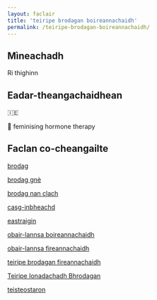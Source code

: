 ```yaml
---
layout: faclair
title: 'teiripe brodagan boireannachaidh'
permalink: /teiripe-brodagan-boireannachaidh/
---
```


## Mìneachadh

Ri thighinn

## Eadar-theangachaidhean

&#x1f1ee;&#x1f1ea; 

&#x1f3f4;&#xe0067;&#xe0062;&#xe0065;&#xe006e;&#xe0067;&#xe007f; feminising hormone therapy

## Faclan co-cheangailte

[brodag](https://faclair.lgbt/brodag/)

[brodag gnè](https://faclair.lgbt/brodag-gne/)

[brodag nan clach](https://faclair.lgbt/brodag-nan-clach/)

[casg-inbheachd](https://faclair.lgbt/casg-inbheachd)

[eastraigin](https://faclair.lgbt/eastraigin/)

[obair-lannsa boireannachaidh](https://faclair.lgbt/obair-lannsa-boireannachaidh)

[obair-lannsa fireannachaidh](https://faclair.lgbt/obair-lannsa-fireannachaidh)

[teiripe brodagan fireannachaidh](https://faclair.lgbt/teiripe-brodagan-fireannachaidh/)

[Teiripe Ionadachadh Bhrodagan](https://faclair.lgbt/teiripe-ionadachadh-bhrodagan/)

[teisteostaron](https://faclair.lgbt/teisteostaron/)